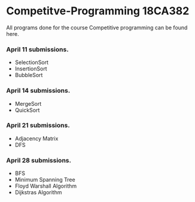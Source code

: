# Competitve-Programming 18CA382
All programs done for the course Competitive programming can be found here.

### April 11 submissions.
- SelectionSort
- InsertionSort
- BubbleSort

### April 14 submissions.
 - MergeSort
 - QuickSort
### April 21 submissions.
 - Adjacency Matrix
 - DFS
### April 28 submissions.
 - BFS
 - Minimum Spanning Tree
 - Floyd Warshall Algorithm
 - Dijkstras Algorithm
